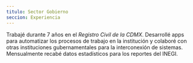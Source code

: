 ```yaml
---
titulo: Sector Gobierno
seccion: Experiencia
---
```


Trabajé durante 7 años en el *Registro Civil de la CDMX*.
Desarrollé apps para automatizar los procesos de trabajo
en la institución y colaboré con otras instituciones
gubernamentales para la interconexión de sistemas. Mensualmente
recabé datos estadísticos para los reportes del INEGI.